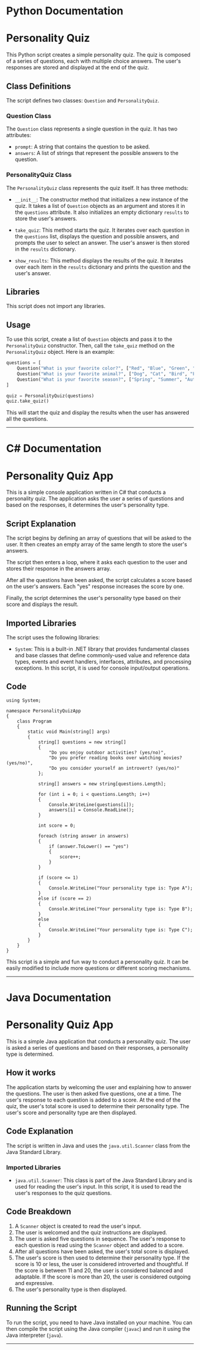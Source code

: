 # Python Documentation

# Personality Quiz

This Python script creates a simple personality quiz. The quiz is composed of a series of questions, each with multiple choice answers. The user's responses are stored and displayed at the end of the quiz.

## Class Definitions

The script defines two classes: `Question` and `PersonalityQuiz`.

### Question Class

The `Question` class represents a single question in the quiz. It has two attributes:

- `prompt`: A string that contains the question to be asked.
- `answers`: A list of strings that represent the possible answers to the question.

### PersonalityQuiz Class

The `PersonalityQuiz` class represents the quiz itself. It has three methods:

- `__init__`: The constructor method that initializes a new instance of the quiz. It takes a list of `Question` objects as an argument and stores it in the `questions` attribute. It also initializes an empty dictionary `results` to store the user's answers.

- `take_quiz`: This method starts the quiz. It iterates over each question in the `questions` list, displays the question and possible answers, and prompts the user to select an answer. The user's answer is then stored in the `results` dictionary.

- `show_results`: This method displays the results of the quiz. It iterates over each item in the `results` dictionary and prints the question and the user's answer.

## Libraries

This script does not import any libraries.

## Usage

To use this script, create a list of `Question` objects and pass it to the `PersonalityQuiz` constructor. Then, call the `take_quiz` method on the `PersonalityQuiz` object. Here is an example:

```python
questions = [
    Question("What is your favorite color?", ["Red", "Blue", "Green", "Yellow"]),
    Question("What is your favorite animal?", ["Dog", "Cat", "Bird", "Fish"]),
    Question("What is your favorite season?", ["Spring", "Summer", "Autumn", "Winter"]),
]

quiz = PersonalityQuiz(questions)
quiz.take_quiz()
```

This will start the quiz and display the results when the user has answered all the questions.

---

# C# Documentation

# Personality Quiz App

This is a simple console application written in C# that conducts a personality quiz. The application asks the user a series of questions and based on the responses, it determines the user's personality type.

## Script Explanation

The script begins by defining an array of questions that will be asked to the user. It then creates an empty array of the same length to store the user's answers.

The script then enters a loop, where it asks each question to the user and stores their response in the answers array.

After all the questions have been asked, the script calculates a score based on the user's answers. Each "yes" response increases the score by one.

Finally, the script determines the user's personality type based on their score and displays the result.

## Imported Libraries

The script uses the following libraries:

- `System`: This is a built-in .NET library that provides fundamental classes and base classes that define commonly-used value and reference data types, events and event handlers, interfaces, attributes, and processing exceptions. In this script, it is used for console input/output operations.

## Code

```CSharp
using System;

namespace PersonalityQuizApp
{
    class Program
    {
        static void Main(string[] args)
        {
            string[] questions = new string[]
            {
                "Do you enjoy outdoor activities? (yes/no)",
                "Do you prefer reading books over watching movies? (yes/no)",
                "Do you consider yourself an introvert? (yes/no)"
            };

            string[] answers = new string[questions.Length];

            for (int i = 0; i < questions.Length; i++)
            {
                Console.WriteLine(questions[i]);
                answers[i] = Console.ReadLine();
            }

            int score = 0;

            foreach (string answer in answers)
            {
                if (answer.ToLower() == "yes")
                {
                    score++;
                }
            }

            if (score <= 1)
            {
                Console.WriteLine("Your personality type is: Type A");
            }
            else if (score == 2)
            {
                Console.WriteLine("Your personality type is: Type B");
            }
            else
            {
                Console.WriteLine("Your personality type is: Type C");
            }
        }
    }
}
```

This script is a simple and fun way to conduct a personality quiz. It can be easily modified to include more questions or different scoring mechanisms.

---

# Java Documentation

# Personality Quiz App

This is a simple Java application that conducts a personality quiz. The user is asked a series of questions and based on their responses, a personality type is determined.

## How it works

The application starts by welcoming the user and explaining how to answer the questions. The user is then asked five questions, one at a time. The user's response to each question is added to a score. At the end of the quiz, the user's total score is used to determine their personality type. The user's score and personality type are then displayed.

## Code Explanation

The script is written in Java and uses the `java.util.Scanner` class from the Java Standard Library.

### Imported Libraries

- `java.util.Scanner`: This class is part of the Java Standard Library and is used for reading the user's input. In this script, it is used to read the user's responses to the quiz questions.

## Code Breakdown

1. A `Scanner` object is created to read the user's input.
2. The user is welcomed and the quiz instructions are displayed.
3. The user is asked five questions in sequence. The user's response to each question is read using the `Scanner` object and added to a score.
4. After all questions have been asked, the user's total score is displayed.
5. The user's score is then used to determine their personality type. If the score is 10 or less, the user is considered introverted and thoughtful. If the score is between 11 and 20, the user is considered balanced and adaptable. If the score is more than 20, the user is considered outgoing and expressive.
6. The user's personality type is then displayed.

## Running the Script

To run the script, you need to have Java installed on your machine. You can then compile the script using the Java compiler (`javac`) and run it using the Java interpreter (`java`).

---
